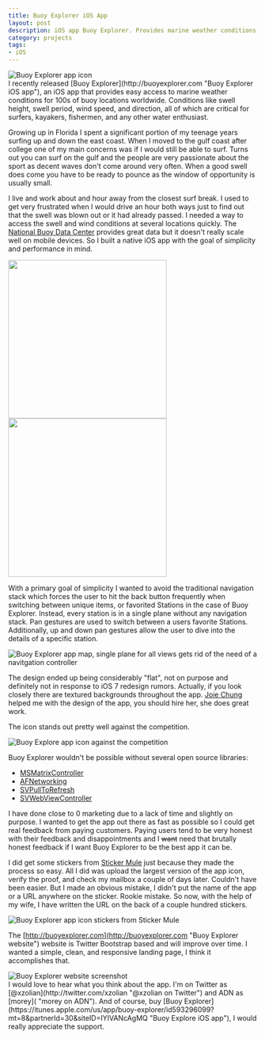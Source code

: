 ```yaml
---
title: Buoy Explorer iOS App
layout: post
description: iOS app Buoy Explorer. Provides marine weather conditions for 100s of locations worldwide.
category: projects
tags:
- iOS
---
```

<div class="screenshot">
    <img src="/assets/2013-06-05-buoy-explorer-app-icon.png" alt="Buoy Explorer app icon" class="pull-left" style="margin-right: 20px;">
</div>
I recently released [Buoy Explorer](http://buoyexplorer.com "Buoy Explorer iOS app"), an iOS app that provides easy access to marine weather conditions for 100s of buoy locations worldwide. Conditions like swell height, swell period, wind speed, and direction, all of which are critical for surfers, kayakers, fishermen, and any other water enthusiast.

Growing up in Florida I spent a significant portion of my teenage years surfing up and down the east coast. When I moved to the gulf coast after college one of my main concerns was if I would still be able to surf. Turns out you can surf on the gulf and the people are very passionate about the sport as decent waves don't come around very often. When a good swell does come you have to be ready to pounce as the window of opportunity is usually small.

I live and work about and hour away from the closest surf break. I used to get very frustrated when I would drive an hour both ways just to find out that the swell was blown out or it had already passed. I needed a way to access the swell and wind conditions at several locations quickly. The [National Buoy Data Center](http://www.ndbc.noaa.gov/ "National Buoy Data Center website") provides great data but it doesn't really scale well on mobile devices. So I built a native iOS app with the goal of simplicity and performance in mind.

<div class="screenshot">
<img src="/assets/2013-06-05-buoy-explorer-screenshot1@2x.png" width="320" alt="">
<img src="/assets/2013-06-05-buoy-explorer-screenshot2@2x.png" width="320" alt="">
</div>

With a primary goal of simplicity I wanted to avoid the traditional navigation stack which forces the user to hit the back button frequently when switching between unique items, or favorited Stations in the case of Buoy Explorer. Instead, every station is in a single plane without any navigation stack. Pan gestures are used to switch between a users favorite Stations. Additionally, up and down pan gestures allow the user to dive into the details of a specific station.

<div class="screenshot">
<img src="/assets/2013-06-19-buoy-explorer-app-layout.jpg" alt="Buoy Explorer app map, single plane for all views gets rid of the need of a navitgation controller">
</div>

The design ended up being considerably "flat", not on purpose and definitely not in response to iOS 7 redesign rumors. Actually, if you look closely there are textured backgrounds throughout the app. [Joie Chung](http://www.joieliz.com/ "Joie Chung designer") helped me with the design of the app, you should hire her, she does great work.

The icon stands out pretty well against the competition.

<div class="screenshot">
<img src="/assets/2013-06-19-buoy-explorer-app-icons.jpg" alt="Buoy Explore app icon against the competition">
</div>

Buoy Explorer wouldn't be possible without several open source libraries:

* [MSMatrixController]( "")
* [AFNetworking]( "")
* [SVPullToRefresh]( "")
* [SVWebViewController]( "")

I have done close to 0 marketing due to a lack of time and slightly on purpose. I wanted to get the app out there as fast as possible so I could get real feedback from paying customers. Paying users tend to be very honest with their feedback and disappointments and I <strike>want</strike> need that brutally honest feedback if I want Buoy Explorer to be the best app it can be.

I did get some stickers from [Sticker Mule](http://www.stickermule.com/unlock?ref_id=8184079601 "Stick Mule") just because they made the process so easy. All I did was upload the largest version of the app icon, verify the proof, and check my mailbox a couple of days later. Couldn't have been easier. But I made an obvious mistake, I didn't put the name of the app or a URL anywhere on the sticker. Rookie mistake. So now, with the help of my wife, I have written the URL on the back of a couple hundred stickers.

<div class="screenshot">
    <img src="/assets/2013-06-09-buoy-explorer-stickers.jpg" alt="Buoy Explorer app icon stickers from Sticker Mule">
</div>

The [http://buoyexplorer.com](http://buoyexplorer.com "Buoy Explorer website") website is Twitter Bootstrap based and will improve over time. I wanted a simple, clean, and responsive landing page, I think it accomplishes that.

<div class="screenshot">
    <img src="/assets/2013-06-09-buoy-explorer-website-screenshot.png" alt="Buoy Explorer website screenshot">
</div>
I would love to hear what you think about the app. I'm on Twitter as [@xzolian](http://twitter.com/xzolian "@xzolian on Twitter") and ADN as [morey]( "morey on ADN"). And of course, buy [Buoy Explorer](https://itunes.apple.com/us/app/buoy-explorer/id593296099?mt=8&partnerId=30&siteID=IYIVANcAgMQ "Buoy Explore iOS app"), I would really appreciate the support.
